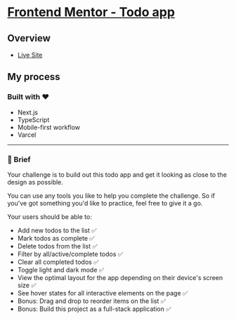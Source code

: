 # [Frontend Mentor - Todo app](https://www.frontendmentor.io/challenges/todo-app-Su1_KokOW)

## Overview

- [Live Site](https://demo-todo-nu.vercel.app/)

## My process

### Built with ❤️

- Next.js
- TypeScript
- Mobile-first workflow
- Varcel

---

### 📝 Brief

Your challenge is to build out this todo app and get it looking as close to the design as possible.

You can use any tools you like to help you complete the challenge. So if you've got something you'd like to practice, feel free to give it a go.

Your users should be able to:

- Add new todos to the list ✅
- Mark todos as complete ✅
- Delete todos from the list ✅
- Filter by all/active/complete todos ✅
- Clear all completed todos ✅
- Toggle light and dark mode ✅
- View the optimal layout for the app depending on their device's screen size ✅
- See hover states for all interactive elements on the page ✅
- Bonus: Drag and drop to reorder items on the list ✅
- Bonus: Build this project as a full-stack application ✅
